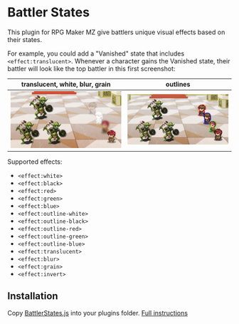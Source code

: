 # Battler States

This plugin for RPG Maker MZ give battlers unique visual effects based on their states.

For example, you could add a "Vanished" state that includes `<effect:translucent>`. Whenever a character gains the Vanished state, their battler will look like the top battler in this first screenshot:

| translucent, white, blur, grain                                                  | outlines                                                    |
| -------------------------------------------------------------------------------- | ----------------------------------------------------------- |
| ![Screenshot of translucent, white, blur and grain](effect-translucent-demo.png) | ![Screenshot of various outlines](effect-outlines-demo.png) |

Supported effects:

- `<effect:white>`
- `<effect:black>`
- `<effect:red>`
- `<effect:green>`
- `<effect:blue>`
- `<effect:outline-white>`
- `<effect:outline-black>`
- `<effect:outline-red>`
- `<effect:outline-green>`
- `<effect:outline-blue>`
- `<effect:translucent>`
- `<effect:blur>`
- `<effect:grain>`
- `<effect:invert>`

## Installation

Copy [BattlerStates.js](./BattlerStates.js) into your plugins folder. [Full instructions](https://www.rpgmakerweb.com/blog/using-plugins-in-mz)
